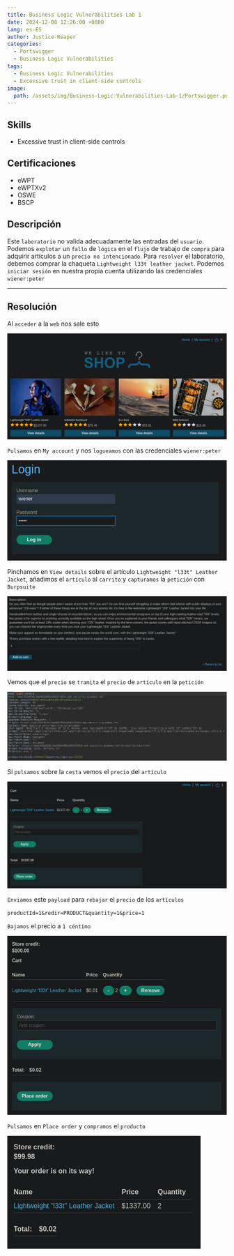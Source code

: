 ```yaml
---
title: Business Logic Vulnerabilities Lab 1
date: 2024-12-08 12:26:00 +0800
lang: es-ES
author: Justice-Reaper
categories:
  - Portswigger
  - Business Logic Vulnerabilities
tags:
  - Business Logic Vulnerabilities
  - Excessive trust in client-side controls
image:
  path: /assets/img/Business-Logic-Vulnerabilities-Lab-1/Portswigger.png
---
```


## Skills

- Excessive trust in client-side controls

## Certificaciones

- eWPT
- eWPTXv2
- OSWE
- BSCP
  
## Descripción

Este `laboratorio` no valida adecuadamente las entradas del `usuario`. Podemos `explotar` un `fallo` de `lógica` en el `flujo` de trabajo de `compra` para adquirir artículos a un `precio no intencionado`. Para `resolver` el laboratorio, debemos comprar la chaqueta `Lightweight l33t leather jacket`. Podemos `iniciar sesión` en nuestra propia cuenta utilizando las credenciales `wiener:peter` 

---
## Resolución

Al `acceder` a la `web` nos sale esto

![](/assets/img/Business-Logic-Vulnerabilities-Lab-1/image_1.png)

`Pulsamos` en `My account` y nos `logueamos` con las credenciales `wiener:peter` 

![](/assets/img/Business-Logic-Vulnerabilities-Lab-1/image_2.png)

Pinchamos en `View details` sobre el artículo `Lightweight "l33t" Leather Jacket`, añadimos el `artículo` al `carrito` y `capturamos` la `petición` con `Burpsuite`

![](/assets/img/Business-Logic-Vulnerabilities-Lab-1/image_3.png)

Vemos que el `precio` se `tramita` el `precio` de `artículo` en la `petición`

![](/assets/img/Business-Logic-Vulnerabilities-Lab-1/image_4.png)

Si `pulsamos` sobre la `cesta` vemos el `precio` del `artículo`

![](/assets/img/Business-Logic-Vulnerabilities-Lab-1/image_5.png)

`Enviamos` este `payload` para `rebajar` el `precio` de los `artículos`

```
productId=1&redir=PRODUCT&quantity=1&price=1
```

`Bajamos` el precio a `1 céntimo`

![](/assets/img/Business-Logic-Vulnerabilities-Lab-1/image_6.png)

`Pulsamos` en `Place order` y `compramos` el `producto`

![](/assets/img/Business-Logic-Vulnerabilities-Lab-1/image_7.png)
